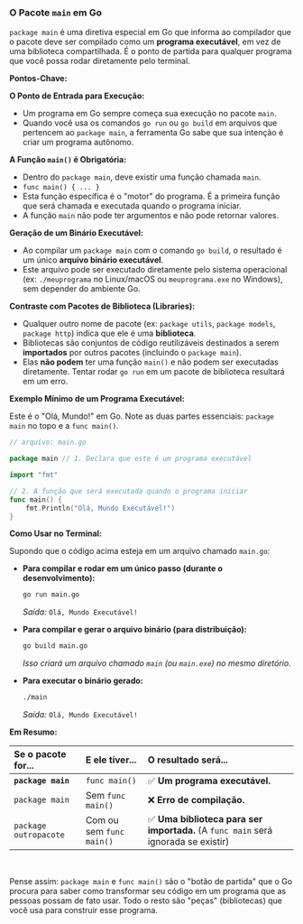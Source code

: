 ### O Pacote `main` em Go

`package main` é uma diretiva especial em Go que informa ao compilador que o pacote deve ser compilado como um **programa executável**, em vez de uma biblioteca compartilhada. É o ponto de partida para qualquer programa que você possa rodar diretamente pelo terminal.


**Pontos-Chave:**

**O Ponto de Entrada para Execução:**
*   Um programa em Go sempre começa sua execução no pacote `main`.
*   Quando você usa os comandos `go run` ou `go build` em arquivos que pertencem ao `package main`, a ferramenta Go sabe que sua intenção é criar um programa autônomo.

**A Função `main()` é Obrigatória:**
*   Dentro do `package main`, deve existir uma função chamada `main`.
*   `func main() { ... }`
*   Esta função específica é o "motor" do programa. É a primeira função que será chamada e executada quando o programa iniciar.
*   A função `main` não pode ter argumentos e não pode retornar valores.

**Geração de um Binário Executável:**
*   Ao compilar um `package main` com o comando `go build`, o resultado é um único **arquivo binário executável**.
*   Este arquivo pode ser executado diretamente pelo sistema operacional (ex: `./meuprograma` no Linux/macOS ou `meuprograma.exe` no Windows), sem depender do ambiente Go.

**Contraste com Pacotes de Biblioteca (Libraries):**
*   Qualquer outro nome de pacote (ex: `package utils`, `package models`, `package http`) indica que ele é uma **biblioteca**.
*   Bibliotecas são conjuntos de código reutilizáveis destinados a serem **importados** por outros pacotes (incluindo o `package main`).
*   Elas **não podem** ter uma função `main()` e não podem ser executadas diretamente. Tentar rodar `go run` em um pacote de biblioteca resultará em um erro.


**Exemplo Mínimo de um Programa Executável:**

Este é o "Olá, Mundo!" em Go. Note as duas partes essenciais: `package main` no topo e a `func main()`.

```go
// arquivo: main.go

package main // 1. Declara que este é um programa executável

import "fmt"

// 2. A função que será executada quando o programa iniciar
func main() { 
    fmt.Println("Olá, Mundo Executável!")
}
```


**Como Usar no Terminal:**

Supondo que o código acima esteja em um arquivo chamado `main.go`:

*   **Para compilar e rodar em um único passo (durante o desenvolvimento):**
    ```bash
    go run main.go
    ```
    *Saída:* `Olá, Mundo Executável!`

*   **Para compilar e gerar o arquivo binário (para distribuição):**
    ```bash
    go build main.go
    ```
    *Isso criará um arquivo chamado `main` (ou `main.exe`) no mesmo diretório.*

*   **Para executar o binário gerado:**
    ```bash
    ./main
    ```
    *Saída:* `Olá, Mundo Executável!`


**Em Resumo:**

| Se o pacote for... | E ele tiver... | O resultado será... |
| :--- | :--- | :--- |
| **`package main`** | `func main()` | ✅ **Um programa executável.** |
| `package main` | Sem `func main()` | ❌ **Erro de compilação.** |
| `package outropacote` | Com ou sem `func main()` | ✅ **Uma biblioteca para ser importada.** (A `func main` será ignorada se existir) |

<br>

Pense assim: `package main` e `func main()` são o "botão de partida" que o Go procura para saber como transformar seu código em um programa que as pessoas possam de fato usar. Todo o resto são "peças" (bibliotecas) que você usa para construir esse programa.